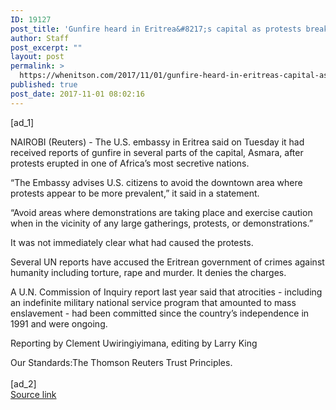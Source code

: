 ```yaml
---
ID: 19127
post_title: 'Gunfire heard in Eritrea&#8217;s capital as protests break out, U.S. embassy says'
author: Staff
post_excerpt: ""
layout: post
permalink: >
  https://whenitson.com/2017/11/01/gunfire-heard-in-eritreas-capital-as-protests-break-out-u-s-embassy-says/
published: true
post_date: 2017-11-01 08:02:16
---
```

 [ad_1]
<br><div data-reactid="31"><p data-reactid="32">NAIROBI (Reuters) - The U.S. embassy in Eritrea said on Tuesday it had received reports of gunfire in several parts of the capital, Asmara, after protests erupted in one of Africa’s most secretive nations. </p><p data-reactid="33">“The Embassy advises U.S. citizens to avoid the downtown area where protests appear to be more prevalent,” it said in a statement. </p><p data-reactid="34">“Avoid areas where demonstrations are taking place and exercise caution when in the vicinity of any large gatherings, protests, or demonstrations.” </p><p data-reactid="35">It was not immediately clear what had caused the protests. </p><p data-reactid="36">Several UN reports have accused the Eritrean government of crimes against humanity including torture, rape and murder. It denies the charges. </p><p data-reactid="37">A U.N. Commission of Inquiry report last year said that atrocities - including an indefinite military national service program that amounted to mass enslavement - had been committed since the country’s independence in 1991 and were ongoing. </p><div class="Attribution_attribution_o4ojT" data-reactid="39"><p class="Attribution_content_27_rw" data-reactid="40">Reporting by Clement Uwiringiyimana, editing by Larry King</p></div><div class="ArticleBody_trustBadgeContainer_1_iEv" data-reactid="41"><span class="ArticleBody_trustBadgeTitle_3xFqc" data-reactid="42">Our Standards:</span><span class="trustBadgeUrl" data-reactid="43">The Thomson Reuters Trust Principles.</span></div></div>
<br>[ad_2]
<br><a href="http://feeds.reuters.com/~r/Reuters/worldNews/~3/IKi2VL7MEl0/gunfire-heard-in-eritreas-capital-as-protests-break-out-u-s-embassy-says-idUSKBN1D13WG">Source link </a>